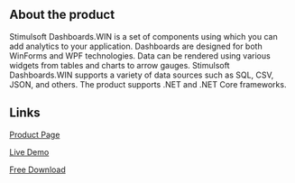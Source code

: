 ## About the product

Stimulsoft Dashboards.WIN is a set of components using which you can add analytics to your application. Dashboards are designed for both WinForms and WPF technologies. Data can be rendered using various widgets from tables and charts to arrow gauges. Stimulsoft Dashboards.WIN supports a variety of data sources such as SQL, CSV, JSON, and others. The product supports .NET and .NET Core frameworks.

## Links

[Product Page](https://www.stimulsoft.com/en/products/dashboards-win)

[Live Demo](http://demo.stimulsoft.com/#Net)

[Free Download](https://www.stimulsoft.com/en/downloads)